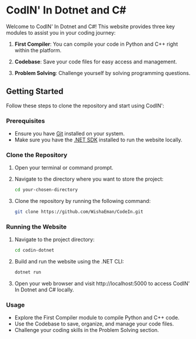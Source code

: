 # CodIN' In Dotnet and C#

Welcome to CodIN' In Dotnet and C#! This website provides three key modules to assist you in your coding journey:

1. **First Compiler**: You can compile your code in Python and C++ right within the platform.

2. **Codebase**: Save your code files for easy access and management.

3. **Problem Solving**: Challenge yourself by solving programming questions.

## Getting Started

Follow these steps to clone the repository and start using CodIN':

### Prerequisites

- Ensure you have [Git](https://git-scm.com/) installed on your system.
- Make sure you have the [.NET SDK](https://dotnet.microsoft.com/download/dotnet) installed to run the website locally.

### Clone the Repository

1. Open your terminal or command prompt.

2. Navigate to the directory where you want to store the project:

   ```bash
   cd your-chosen-directory

1. Clone the repository by running the following command:
    ```bash
    git clone https://github.com/WishaEman/CodeIn.git

### Running the Website

1. Navigate to the project directory:
     ```bash
     cd codin-dotnet

2. Build and run the website using the .NET CLI:
   ```bash
   dotnet run

3. Open your web browser and visit http://localhost:5000 to access CodIN' In Dotnet and C# locally.

### Usage
* Explore the First Compiler module to compile Python and C++ code.
* Use the Codebase to save, organize, and manage your code files.
* Challenge your coding skills in the Problem Solving section.
